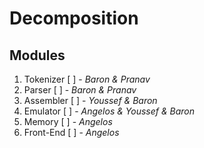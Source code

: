 Decomposition
=============

## Modules

1. Tokenizer [ ]  -  _Baron & Pranav_
2. Parser [ ]  -  _Baron & Pranav_
3. Assembler [ ]  -  _Youssef & Baron_
4. Emulator [ ]  -  _Angelos & Youssef & Baron_
5. Memory [ ]  -  _Angelos_
6. Front-End [ ]  -  _Angelos_
